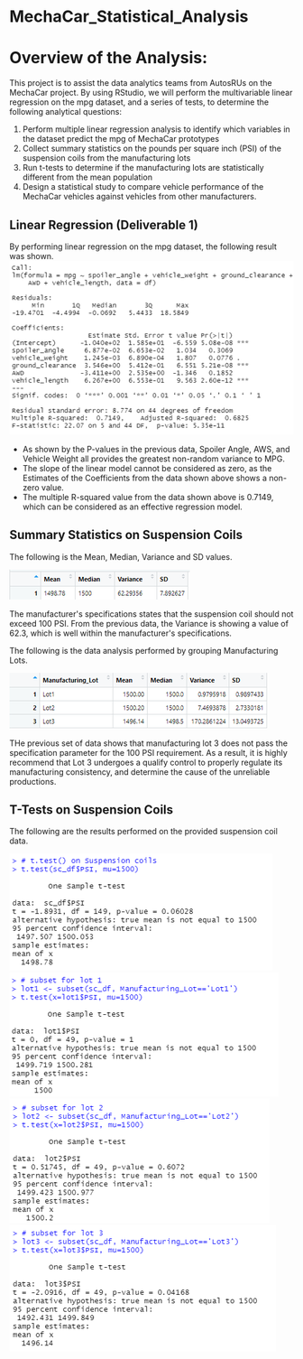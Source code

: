 # MechaCar_Statistical_Analysis

# Overview of the Analysis:

This project is to assist the data analytics teams from AutosRUs on the MechaCar project. By using RStudio, we will perform the multivariable linear regression on the mpg dataset, and a series of tests, to determine the following analytical questions:
1. Perform multiple linear regression analysis to identify which variables in the dataset predict the mpg of MechaCar prototypes
2. Collect summary statistics on the pounds per square inch (PSI) of the suspension coils from the manufacturing lots
3. Run t-tests to determine if the manufacturing lots are statistically different from the mean population
4. Design a statistical study to compare vehicle performance of the MechaCar vehicles against vehicles from other manufacturers. 

## Linear Regression (Deliverable 1)
By performing linear regression on the mpg dataset, the following result was shown. 
![Deliverable1](Images/Deliverable1.PNG)

- As shown by the P-values in the previous data, Spoiler Angle, AWS, and Vehicle Weight all provides the greatest non-random variance to MPG. 
- The slope of the linear model cannot be considered as zero, as the Estimates of the Coefficients from the data shown above shows a non-zero value. 
- The multiple R-squared value from the data shown above is 0.7149, which can be considered as an effective regression model.

## Summary Statistics on Suspension Coils
The following is the Mean, Median, Variance and SD values. 

![averages](Images/averages.PNG)

The manufacturer's specifications states that the suspension coil should not exceed 100 PSI. From the previous data, the Variance is showing a value of 62.3, which is well within the manufacturer's specifications. 

The following is the data analysis performed by grouping Manufacturing Lots. 

![mlot_summary](Images/mlot_summary.PNG)

THe previous set of data shows that manufacturing lot 3 does not pass the specification parameter for the 100 PSI requirement. As a result, it is highly recommend that Lot 3 undergoes a qualify control to properly regulate its manufacturing consistency, and determine the cause of the unreliable productions. 

## T-Tests on Suspension Coils
The following are the results performed on the provided suspension coil data. 

![sc_test](Images/sc_test.PNG)
![lot1](Images/lot1.PNG)
![lot2](Images/lot2.PNG)
![lot3](Images/lot3.PNG)


